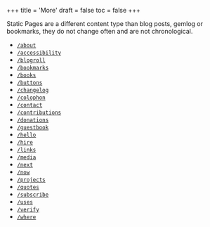 +++
title = 'More'
draft = false
toc = false
+++

Static Pages are a different content type than blog posts, gemlog or bookmarks, they 
do not change often and are not chronological.

- [`/about`](about.md)
- [`/accessibility`](accessibility.md)
- [`/blogroll`](blogroll.md)
- [`/bookmarks`](bookmarks.md)
- [`/books`](books.md)
- [`/buttons`](buttons.md)
- [`/changelog`](changelog.md)
- [`/colophon`](colophon.md)
- [`/contact`](contact.md)
- [`/contributions`](contributions.md)
- [`/donations`](donations.md)
- [`/guestbook`](guestbook.md)
- [`/hello`](hello.md)
- [`/hire`](hire.md)
- [`/links`](links.md)
- [`/media`](media.md)
- [`/next`](next.md)
- [`/now`](now.md)
- [`/projects`](projects.md)
- [`/quotes`](quotes.md)
- [`/subscribe`](subscribe.md)
- [`/uses`](uses.md)
- [`/verify`](verify.md)
- [`/where`](where.md)
